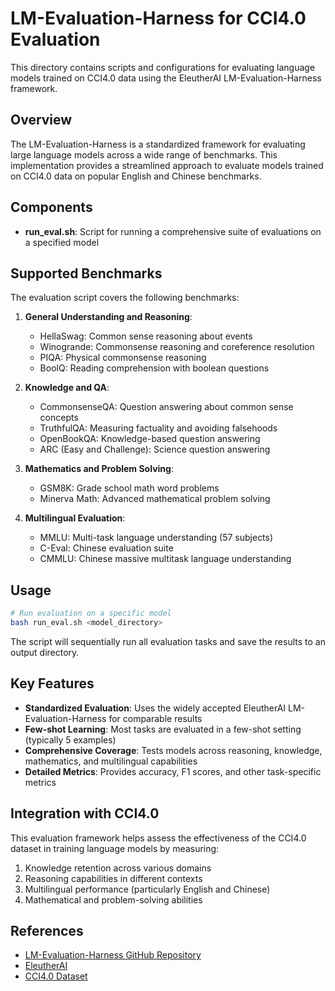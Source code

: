# LM-Evaluation-Harness for CCI4.0 Evaluation

This directory contains scripts and configurations for evaluating language models trained on CCI4.0 data using the EleutherAI LM-Evaluation-Harness framework.

## Overview

The LM-Evaluation-Harness is a standardized framework for evaluating large language models across a wide range of benchmarks. This implementation provides a streamlined approach to evaluate models trained on CCI4.0 data on popular English and Chinese benchmarks.

## Components

- **run_eval.sh**: Script for running a comprehensive suite of evaluations on a specified model

## Supported Benchmarks

The evaluation script covers the following benchmarks:

1. **General Understanding and Reasoning**:
   - HellaSwag: Common sense reasoning about events
   - Winogrande: Commonsense reasoning and coreference resolution
   - PIQA: Physical commonsense reasoning
   - BoolQ: Reading comprehension with boolean questions

2. **Knowledge and QA**:
   - CommonsenseQA: Question answering about common sense concepts
   - TruthfulQA: Measuring factuality and avoiding falsehoods
   - OpenBookQA: Knowledge-based question answering
   - ARC (Easy and Challenge): Science question answering

3. **Mathematics and Problem Solving**:
   - GSM8K: Grade school math word problems
   - Minerva Math: Advanced mathematical problem solving

4. **Multilingual Evaluation**:
   - MMLU: Multi-task language understanding (57 subjects)
   - C-Eval: Chinese evaluation suite
   - CMMLU: Chinese massive multitask language understanding

## Usage

```bash
# Run evaluation on a specific model
bash run_eval.sh <model_directory>
```

The script will sequentially run all evaluation tasks and save the results to an output directory.

## Key Features

- **Standardized Evaluation**: Uses the widely accepted EleutherAI LM-Evaluation-Harness for comparable results
- **Few-shot Learning**: Most tasks are evaluated in a few-shot setting (typically 5 examples)
- **Comprehensive Coverage**: Tests models across reasoning, knowledge, mathematics, and multilingual capabilities
- **Detailed Metrics**: Provides accuracy, F1 scores, and other task-specific metrics

## Integration with CCI4.0

This evaluation framework helps assess the effectiveness of the CCI4.0 dataset in training language models by measuring:

1. Knowledge retention across various domains
2. Reasoning capabilities in different contexts
3. Multilingual performance (particularly English and Chinese)
4. Mathematical and problem-solving abilities

## References

- [LM-Evaluation-Harness GitHub Repository](https://github.com/EleutherAI/lm-evaluation-harness)
- [EleutherAI](https://www.eleuther.ai/)
- [CCI4.0 Dataset](https://huggingface.co/datasets/BAAI/CCI4.0-M2-Base-v1) 